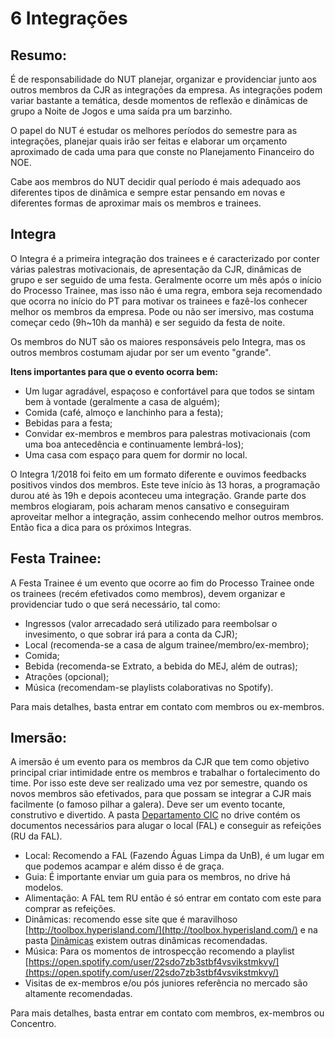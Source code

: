 # 6 Integrações

## Resumo:

É de responsabilidade do NUT planejar, organizar e providenciar junto aos outros membros da CJR as integrações da empresa. As integrações podem variar bastante a temática, desde momentos de reflexão e dinâmicas de grupo a Noite de Jogos e uma saída pra um barzinho.

O papel do NUT é estudar os melhores períodos do semestre para as integrações, planejar quais irão ser feitas e elaborar um orçamento aproximado de cada uma para que conste no Planejamento Financeiro do NOE.

Cabe aos membros do NUT decidir qual período é mais adequado aos diferentes tipos de dinâmica e sempre estar pensando em novas e diferentes formas de aproximar mais os membros e trainees.

## Integra

O Integra é a primeira integração dos trainees e é caracterizado por conter várias palestras motivacionais, de apresentação da CJR, dinâmicas de grupo e ser seguido de uma festa. Geralmente ocorre um mês após o início do Processo Trainee, mas isso não é uma regra, embora seja recomendado que ocorra no início do PT para motivar os trainees e fazê-los conhecer melhor os membros da empresa. Pode ou não ser imersivo, mas costuma começar cedo \(9h~10h da manhã\) e ser seguido da festa de noite.

Os membros do NUT são os maiores responsáveis pelo Integra, mas os outros membros costumam ajudar por ser um evento "grande".

**Itens importantes para que o evento ocorra bem:**

* Um lugar agradável, espaçoso e confortável para que todos se sintam bem à vontade \(geralmente a casa de alguém\);
* Comida \(café, almoço e lanchinho para a festa\);
* Bebidas para a festa;
* Convidar ex-membros e membros para palestras motivacionais \(com uma boa antecedência e continuamente lembrá-los\);
* Uma casa com espaço para quem for dormir no local.

O Integra 1/2018 foi feito em um formato diferente e ouvimos feedbacks positivos vindos dos membros. Este teve início às 13 horas, a programação durou até às 19h e depois aconteceu uma integração. Grande parte dos membros elogiaram, pois acharam menos cansativo e conseguiram aproveitar melhor a integração, assim conhecendo melhor outros membros. Então fica a dica para os próximos Integras.

## Festa Trainee:

A Festa Trainee é um evento que ocorre ao fim do Processo Trainee onde os trainees \(recém efetivados como membros\), devem organizar e providenciar tudo o que será necessário, tal como:

* Ingressos \(valor arrecadado será utilizado para reembolsar o invesimento, o que sobrar irá para a conta da CJR\);
* Local \(recomenda-se a casa de algum trainee/membro/ex-membro\);
* Comida;
* Bebida \(recomenda-se Extrato, a bebida do MEJ, além de outras\);
* Atrações \(opcional\);
* Música \(recomendam-se playlists colaborativas no Spotify\).

Para mais detalhes, basta entrar em contato com membros ou ex-membros.

## Imersão:

A imersão é um evento para os membros da CJR que tem como objetivo principal criar intimidade entre os membros e trabalhar o fortalecimento do time. Por isso este deve ser realizado uma vez por semestre, quando os novos membros são efetivados, para que possam se integrar a CJR mais facilmente \(o famoso pilhar a galera\). Deve ser um evento tocante, construtivo e divertido. A pasta [Departamento CIC](https://drive.google.com/drive/u/1/folders/1IrFd-tGuZqVvylsG7HkoEgOnTeKhlOev) no drive contém os documentos necessários para alugar o local \(FAL\) e conseguir as refeições \(RU da FAL\).

* Local: Recomendo a FAL \(Fazendo Águas Limpa da UnB\), é um lugar em que podemos acampar e além disso é de graça.
* Guia: É importante enviar um guia para os membros, no drive há modelos.
* Alimentação: A FAL tem RU então é só entrar em contato com este para comprar as refeições.
* Dinâmicas: recomendo esse site que é maravilhoso [http://toolbox.hyperisland.com/](http://toolbox.hyperisland.com/) e na pasta [Dinâmicas](https://drive.google.com/drive/u/1/folders/1il9sG9MBVJ14XLPFkAGSat2Bse8uzS9t) existem outras dinâmicas recomendadas.
* Música: Para os momentos de introspecção recomendo a playlist [https://open.spotify.com/user/22sdo7zb3stbf4vsvikstmkvy/](https://open.spotify.com/user/22sdo7zb3stbf4vsvikstmkvy/)
* Visitas de ex-membros e/ou pós juniores referência no mercado são altamente recomendadas.

Para mais detalhes, basta entrar em contato com membros, ex-membros ou Concentro.

